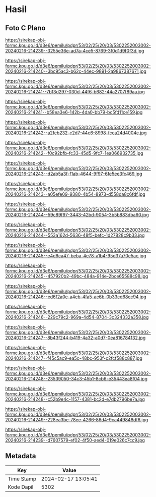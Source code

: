 # Hasil

## Foto C Plano

https://sirekap-obj-formc.kpu.go.id/d3e6/pemilu/pdpr/53/02/25/20/03/5302252003002-20240216-214239--3255e36e-ad7a-4ce5-8769-3f0d1d9f0f3d.jpg

https://sirekap-obj-formc.kpu.go.id/d3e6/pemilu/pdpr/53/02/25/20/03/5302252003002-20240216-214240--3bc95ac3-b62c-44ec-9891-2a9867387671.jpg

https://sirekap-obj-formc.kpu.go.id/d3e6/pemilu/pdpr/53/02/25/20/03/5302252003002-20240216-214241--7b13d297-030d-44f6-b682-44a2707f89aa.jpg

https://sirekap-obj-formc.kpu.go.id/d3e6/pemilu/pdpr/53/02/25/20/03/5302252003002-20240216-214241--b58ea3e6-142b-4da0-bb79-bc5fd11ce159.jpg

https://sirekap-obj-formc.kpu.go.id/d3e6/pemilu/pdpr/53/02/25/20/03/5302252003002-20240216-214242--a2feb232-c2d7-44c6-8998-fcca24d4004c.jpg

https://sirekap-obj-formc.kpu.go.id/d3e6/pemilu/pdpr/53/02/25/20/03/5302252003002-20240216-214242--f0c92bfb-fc33-45d5-9fc7-1ea066932735.jpg

https://sirekap-obj-formc.kpu.go.id/d3e6/pemilu/pdpr/53/02/25/20/03/5302252003002-20240216-214243--d2ab5a3f-f1ab-4644-9f97-6fe5ee3fc469.jpg

https://sirekap-obj-formc.kpu.go.id/d3e6/pemilu/pdpr/53/02/25/20/03/5302252003002-20240216-214243--a05efe09-9380-4b54-8973-d558da8c6fdf.jpg

https://sirekap-obj-formc.kpu.go.id/d3e6/pemilu/pdpr/53/02/25/20/03/5302252003002-20240216-214244--59c89f97-3443-42bd-9054-3b5b883dba60.jpg

https://sirekap-obj-formc.kpu.go.id/d3e6/pemilu/pdpr/53/02/25/20/03/5302252003002-20240216-214244--553a162d-5636-48f5-befc-1d27828c9b33.jpg

https://sirekap-obj-formc.kpu.go.id/d3e6/pemilu/pdpr/53/02/25/20/03/5302252003002-20240216-214245--e4d6ca47-beba-4e78-a1b4-95d37a70e5ac.jpg

https://sirekap-obj-formc.kpu.go.id/d3e6/pemilu/pdpr/53/02/25/20/03/5302252003002-20240216-214245--457920b2-49bc-484a-914e-2bce65588c98.jpg

https://sirekap-obj-formc.kpu.go.id/d3e6/pemilu/pdpr/53/02/25/20/03/5302252003002-20240216-214246--ed6f2a0e-a4eb-4fa5-ae6b-0b33cd68ec94.jpg

https://sirekap-obj-formc.kpu.go.id/d3e6/pemilu/pdpr/53/02/25/20/03/5302252003002-20240216-214246--229c79c2-969a-4d54-8704-3c324332a358.jpg

https://sirekap-obj-formc.kpu.go.id/d3e6/pemilu/pdpr/53/02/25/20/03/5302252003002-20240216-214247--8b43f244-b419-4a32-a0d7-0ea816784132.jpg

https://sirekap-obj-formc.kpu.go.id/d3e6/pemilu/pdpr/53/02/25/20/03/5302252003002-20240216-214247--f45c5ac9-ea5c-48bc-953f-c2fcf588c887.jpg

https://sirekap-obj-formc.kpu.go.id/d3e6/pemilu/pdpr/53/02/25/20/03/5302252003002-20240216-214248--23539050-34c3-45b1-8cb6-e35443ea8f04.jpg

https://sirekap-obj-formc.kpu.go.id/d3e6/pemilu/pdpr/53/02/25/20/03/5302252003002-20240216-214248--c52b9e4c-1157-4381-bc2d-e7db2796be7a.jpg

https://sirekap-obj-formc.kpu.go.id/d3e6/pemilu/pdpr/53/02/25/20/03/5302252003002-20240216-214249--228ea3be-78ee-4266-86d4-9ca449848df6.jpg

https://sirekap-obj-formc.kpu.go.id/d3e6/pemilu/pdpr/53/02/25/20/03/5302252003002-20240216-214239--d7607579-ef02-4f50-aed4-019e026c7cc9.jpg


## Metadata

| Key        | Value               |
| ---------- | ------------------- |
| Time Stamp | 2024-02-17 13:05:41 |
| Kode Dapil | 5302                |




